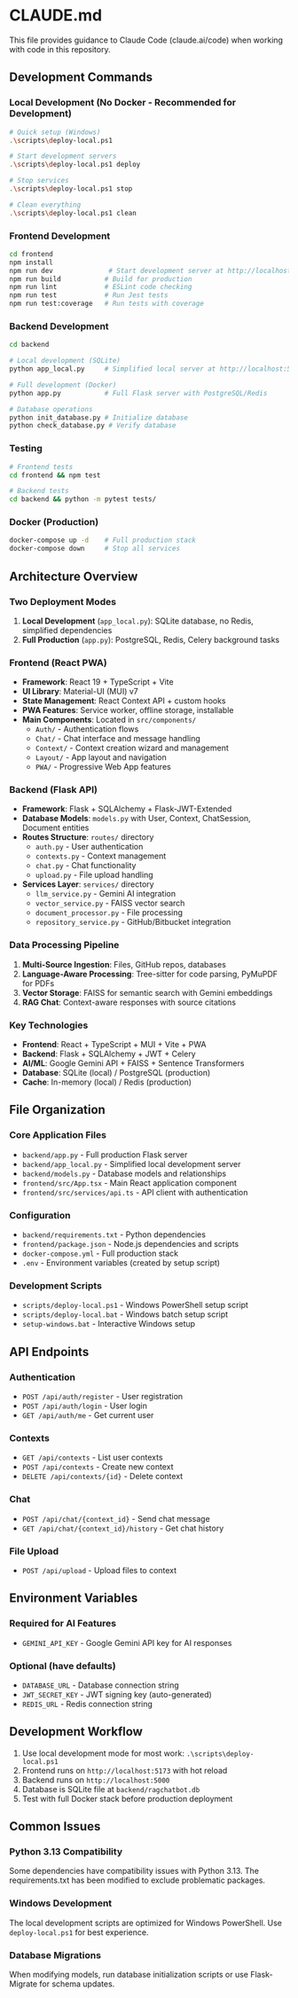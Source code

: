 # CLAUDE.md

This file provides guidance to Claude Code (claude.ai/code) when working with code in this repository.

## Development Commands

### Local Development (No Docker - Recommended for Development)
```bash
# Quick setup (Windows)
.\scripts\deploy-local.ps1

# Start development servers
.\scripts\deploy-local.ps1 deploy

# Stop services
.\scripts\deploy-local.ps1 stop

# Clean everything
.\scripts\deploy-local.ps1 clean
```

### Frontend Development
```bash
cd frontend
npm install
npm run dev              # Start development server at http://localhost:5173
npm run build           # Build for production
npm run lint            # ESLint code checking
npm run test            # Run Jest tests
npm run test:coverage   # Run tests with coverage
```

### Backend Development
```bash
cd backend

# Local development (SQLite)
python app_local.py     # Simplified local server at http://localhost:5000

# Full development (Docker)
python app.py           # Full Flask server with PostgreSQL/Redis

# Database operations
python init_database.py # Initialize database
python check_database.py # Verify database
```

### Testing
```bash
# Frontend tests
cd frontend && npm test

# Backend tests
cd backend && python -m pytest tests/
```

### Docker (Production)
```bash
docker-compose up -d    # Full production stack
docker-compose down     # Stop all services
```

## Architecture Overview

### Two Deployment Modes
1. **Local Development** (`app_local.py`): SQLite database, no Redis, simplified dependencies
2. **Full Production** (`app.py`): PostgreSQL, Redis, Celery background tasks

### Frontend (React PWA)
- **Framework**: React 19 + TypeScript + Vite
- **UI Library**: Material-UI (MUI) v7
- **State Management**: React Context API + custom hooks
- **PWA Features**: Service worker, offline storage, installable
- **Main Components**: Located in `src/components/`
  - `Auth/` - Authentication flows
  - `Chat/` - Chat interface and message handling
  - `Context/` - Context creation wizard and management
  - `Layout/` - App layout and navigation
  - `PWA/` - Progressive Web App features

### Backend (Flask API)
- **Framework**: Flask + SQLAlchemy + Flask-JWT-Extended
- **Database Models**: `models.py` with User, Context, ChatSession, Document entities
- **Routes Structure**: `routes/` directory
  - `auth.py` - User authentication
  - `contexts.py` - Context management
  - `chat.py` - Chat functionality
  - `upload.py` - File upload handling
- **Services Layer**: `services/` directory
  - `llm_service.py` - Gemini AI integration
  - `vector_service.py` - FAISS vector search
  - `document_processor.py` - File processing
  - `repository_service.py` - GitHub/Bitbucket integration

### Data Processing Pipeline
1. **Multi-Source Ingestion**: Files, GitHub repos, databases
2. **Language-Aware Processing**: Tree-sitter for code parsing, PyMuPDF for PDFs
3. **Vector Storage**: FAISS for semantic search with Gemini embeddings
4. **RAG Chat**: Context-aware responses with source citations

### Key Technologies
- **Frontend**: React + TypeScript + MUI + Vite + PWA
- **Backend**: Flask + SQLAlchemy + JWT + Celery
- **AI/ML**: Google Gemini API + FAISS + Sentence Transformers
- **Database**: SQLite (local) / PostgreSQL (production)
- **Cache**: In-memory (local) / Redis (production)

## File Organization

### Core Application Files
- `backend/app.py` - Full production Flask server
- `backend/app_local.py` - Simplified local development server
- `backend/models.py` - Database models and relationships
- `frontend/src/App.tsx` - Main React application component
- `frontend/src/services/api.ts` - API client with authentication

### Configuration
- `backend/requirements.txt` - Python dependencies
- `frontend/package.json` - Node.js dependencies and scripts
- `docker-compose.yml` - Full production stack
- `.env` - Environment variables (created by setup script)

### Development Scripts
- `scripts/deploy-local.ps1` - Windows PowerShell setup script
- `scripts/deploy-local.bat` - Windows batch setup script
- `setup-windows.bat` - Interactive Windows setup

## API Endpoints

### Authentication
- `POST /api/auth/register` - User registration
- `POST /api/auth/login` - User login
- `GET /api/auth/me` - Get current user

### Contexts
- `GET /api/contexts` - List user contexts
- `POST /api/contexts` - Create new context
- `DELETE /api/contexts/{id}` - Delete context

### Chat
- `POST /api/chat/{context_id}` - Send chat message
- `GET /api/chat/{context_id}/history` - Get chat history

### File Upload
- `POST /api/upload` - Upload files to context

## Environment Variables

### Required for AI Features
- `GEMINI_API_KEY` - Google Gemini API key for AI responses

### Optional (have defaults)
- `DATABASE_URL` - Database connection string
- `JWT_SECRET_KEY` - JWT signing key (auto-generated)
- `REDIS_URL` - Redis connection string

## Development Workflow

1. Use local development mode for most work: `.\scripts\deploy-local.ps1`
2. Frontend runs on `http://localhost:5173` with hot reload
3. Backend runs on `http://localhost:5000` 
4. Database is SQLite file at `backend/ragchatbot.db`
5. Test with full Docker stack before production deployment

## Common Issues

### Python 3.13 Compatibility
Some dependencies have compatibility issues with Python 3.13. The requirements.txt has been modified to exclude problematic packages.

### Windows Development
The local development scripts are optimized for Windows PowerShell. Use `deploy-local.ps1` for best experience.

### Database Migrations
When modifying models, run database initialization scripts or use Flask-Migrate for schema updates.